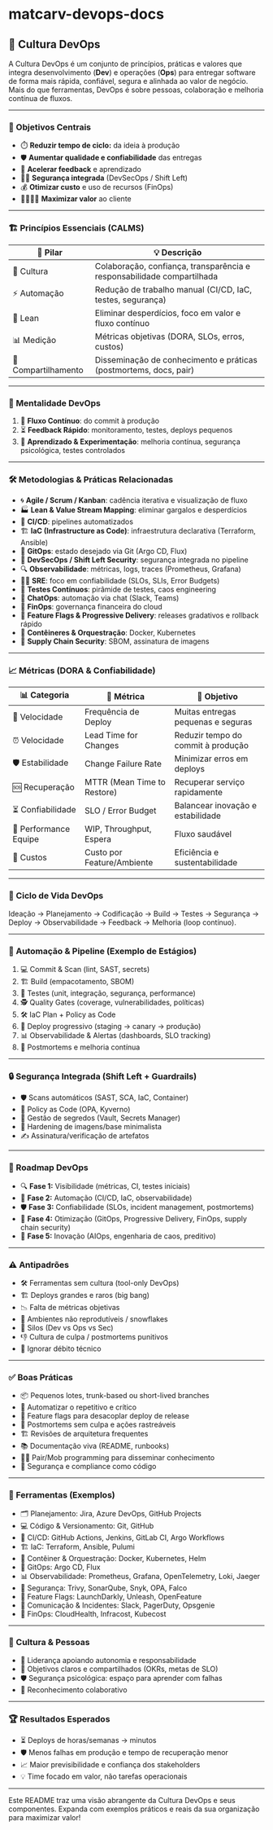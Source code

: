 # matcarv-devops-docs

## 🚀 Cultura DevOps

A Cultura DevOps é um conjunto de princípios, práticas e valores que integra desenvolvimento (**Dev**) e operações (**Ops**) para entregar software de forma mais rápida, confiável, segura e alinhada ao valor de negócio. Mais do que ferramentas, DevOps é sobre pessoas, colaboração e melhoria contínua de fluxos.

---

### 🎯 Objetivos Centrais

- ⏱️ **Reduzir tempo de ciclo:** da ideia à produção
- 🛡️ **Aumentar qualidade e confiabilidade** das entregas
- 🔄 **Acelerar feedback** e aprendizado
- 🧑‍💻 **Segurança integrada** (DevSecOps / Shift Left)
- 💰 **Otimizar custo** e uso de recursos (FinOps)
- 👨‍👩‍👧‍👦 **Maximizar valor** ao cliente

---

### 🏗️ Princípios Essenciais (CALMS)

| 🧩 Pilar                | 💡 Descrição                                                                 |
|-------------------------|------------------------------------------------------------------------------|
| 🤝 Cultura              | Colaboração, confiança, transparência e responsabilidade compartilhada        |
| ⚡ Automação            | Redução de trabalho manual (CI/CD, IaC, testes, segurança)                    |
| 🏃 Lean                 | Eliminar desperdícios, foco em valor e fluxo contínuo                         |
| 📊 Medição              | Métricas objetivas (DORA, SLOs, erros, custos)                                |
| 📢 Compartilhamento     | Disseminação de conhecimento e práticas (postmortems, docs, pair)             |

---

### 🧠 Mentalidade DevOps

1. 🌊 **Fluxo Contínuo**: do commit à produção
2. ⏳ **Feedback Rápido**: monitoramento, testes, deploys pequenos
3. 🧪 **Aprendizado & Experimentação**: melhoria contínua, segurança psicológica, testes controlados

---

### 🛠️ Metodologias & Práticas Relacionadas

- 🌀 **Agile / Scrum / Kanban**: cadência iterativa e visualização de fluxo
- 🏭 **Lean & Value Stream Mapping**: eliminar gargalos e desperdícios
- 🚦 **CI/CD**: pipelines automatizados
- 🏗️ **IaC (Infrastructure as Code)**: infraestrutura declarativa (Terraform, Ansible)
- 🌲 **GitOps**: estado desejado via Git (Argo CD, Flux)
- 🔐 **DevSecOps / Shift Left Security**: segurança integrada no pipeline
- 🔍 **Observabilidade**: métricas, logs, traces (Prometheus, Grafana)
- 👩‍💻 **SRE**: foco em confiabilidade (SLOs, SLIs, Error Budgets)
- 🧪 **Testes Contínuos**: pirâmide de testes, caos engineering
- 💬 **ChatOps**: automação via chat (Slack, Teams)
- 💸 **FinOps**: governança financeira do cloud
- 🚦 **Feature Flags & Progressive Delivery**: releases gradativos e rollback rápido
- 🐳 **Contêineres & Orquestração**: Docker, Kubernetes
- 🔗 **Supply Chain Security**: SBOM, assinatura de imagens

---

### 📈 Métricas (DORA & Confiabilidade)

| 📊 Categoria         | 🔢 Métrica                  | 🎯 Objetivo                        |
|----------------------|----------------------------|------------------------------------|
| 🚀 Velocidade        | Frequência de Deploy        | Muitas entregas pequenas e seguras |
| ⏰ Velocidade        | Lead Time for Changes       | Reduzir tempo do commit à produção |
| 🛡️ Estabilidade     | Change Failure Rate         | Minimizar erros em deploys         |
| 🆘 Recuperação       | MTTR (Mean Time to Restore) | Recuperar serviço rapidamente      |
| ⏳ Confiabilidade    | SLO / Error Budget          | Balancear inovação e estabilidade  |
| 👥 Performance Equipe| WIP, Throughput, Espera     | Fluxo saudável                     |
| 💸 Custos            | Custo por Feature/Ambiente  | Eficiência e sustentabilidade      |

---

### 🔄 Ciclo de Vida DevOps

Ideação → Planejamento → Codificação → Build → Testes → Segurança → Deploy → Observabilidade → Feedback → Melhoria (loop contínuo).

---

### 🤖 Automação & Pipeline (Exemplo de Estágios)

1. 💻 Commit & Scan (lint, SAST, secrets)
2. 🏗️ Build (empacotamento, SBOM)
3. 🧪 Testes (unit, integração, segurança, performance)
4. 🕵️ Quality Gates (coverage, vulnerabilidades, políticas)
5. 🛠️ IaC Plan + Policy as Code
6. 🚦 Deploy progressivo (staging → canary → produção)
7. 📊 Observabilidade & Alertas (dashboards, SLO tracking)
8. 📝 Postmortems e melhoria contínua

---

### 🔒 Segurança Integrada (Shift Left + Guardrails)

- 🛡️ Scans automáticos (SAST, SCA, IaC, Container)
- 📜 Policy as Code (OPA, Kyverno)
- 🔑 Gestão de segredos (Vault, Secrets Manager)
- 🧰 Hardening de imagens/base minimalista
- ✍️ Assinatura/verificação de artefatos

---

### 📅 Roadmap DevOps

- 🔍 **Fase 1:** Visibilidade (métricas, CI, testes iniciais)
- 🤖 **Fase 2:** Automação (CI/CD, IaC, observabilidade)
- 🛡️ **Fase 3:** Confiabilidade (SLOs, incident management, postmortems)
- 🚦 **Fase 4:** Otimização (GitOps, Progressive Delivery, FinOps, supply chain security)
- 🤖 **Fase 5:** Inovação (AIOps, engenharia de caos, preditivo)

---

### ⚠️ Antipadrões

- 🛠️ Ferramentas sem cultura (tool-only DevOps)
- 🏗️ Deploys grandes e raros (big bang)
- 📉 Falta de métricas objetivas
- 🥶 Ambientes não reprodutíveis / snowflakes
- 🧱 Silos (Dev vs Ops vs Sec)
- 👎 Cultura de culpa / postmortems punitivos
- 🚫 Ignorar débito técnico

---

### ✅ Boas Práticas

- 📦 Pequenos lotes, trunk-based ou short-lived branches
- 🤖 Automatizar o repetitivo e crítico
- 🚦 Feature flags para desacoplar deploy de release
- 📝 Postmortems sem culpa e ações rastreáveis
- 🏗️ Revisões de arquitetura frequentes
- 📚 Documentação viva (README, runbooks)
- 👨‍💻 Pair/Mob programming para disseminar conhecimento
- 🔐 Segurança e compliance como código

---

### 🧰 Ferramentas (Exemplos)

- 🗂️ Planejamento: Jira, Azure DevOps, GitHub Projects
- 💻 Código & Versionamento: Git, GitHub
- 🤖 CI/CD: GitHub Actions, Jenkins, GitLab CI, Argo Workflows
- 🏗️ IaC: Terraform, Ansible, Pulumi
- 🐳 Contêiner & Orquestração: Docker, Kubernetes, Helm
- 🌲 GitOps: Argo CD, Flux
- 📊 Observabilidade: Prometheus, Grafana, OpenTelemetry, Loki, Jaeger
- 🔐 Segurança: Trivy, SonarQube, Snyk, OPA, Falco
- 🚦 Feature Flags: LaunchDarkly, Unleash, OpenFeature
- 💬 Comunicação & Incidentes: Slack, PagerDuty, Opsgenie
- 💸 FinOps: CloudHealth, Infracost, Kubecost

---

### 👥 Cultura & Pessoas

- 🦸 Liderança apoiando autonomia e responsabilidade
- 🎯 Objetivos claros e compartilhados (OKRs, metas de SLO)
- 🛡️ Segurança psicológica: espaço para aprender com falhas
- 👏 Reconhecimento colaborativo

---

### 🏆 Resultados Esperados

- ⏳ Deploys de horas/semanas → minutos
- 🛡️ Menos falhas em produção e tempo de recuperação menor
- 📈 Maior previsibilidade e confiança dos stakeholders
- 💡 Time focado em valor, não tarefas operacionais

---

Este README traz uma visão abrangente da Cultura DevOps e seus componentes. Expanda com exemplos práticos e reais da sua organização para maximizar valor!